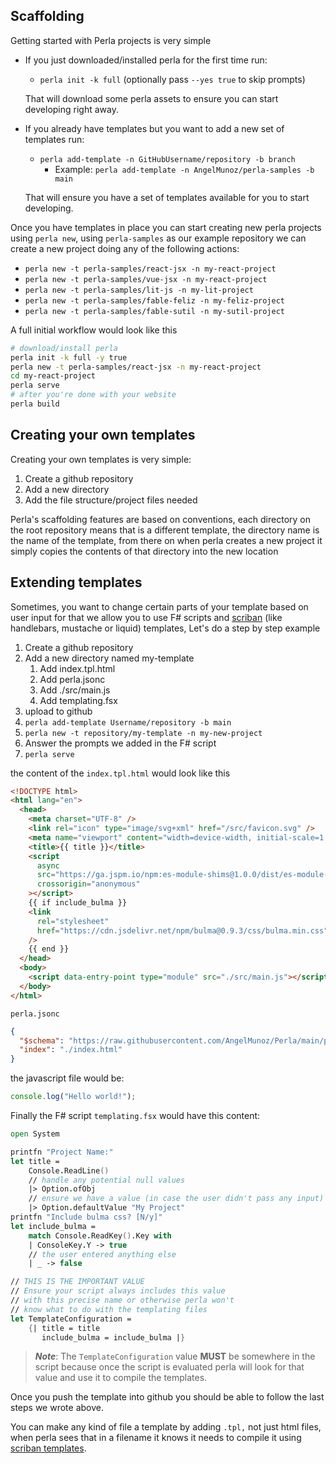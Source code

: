 [scriban]: https://github.com/scriban/scriban
[scriban templates]: https://github.com/scriban/scriban/blob/master/doc/language.md

## Scaffolding

Getting started with Perla projects is very simple

- If you just downloaded/installed perla for the first time run:

  - `perla init -k full` (optionally pass `--yes true` to skip prompts)

  That will download some perla assets to ensure you can start developing right away.

- If you already have templates but you want to add a new set of templates run:

  - `perla add-template -n GitHubUsername/repository -b branch`
    - Example: `perla add-template -n AngelMunoz/perla-samples -b main`

  That will ensure you have a set of templates available for you to start developing.

Once you have templates in place you can start creating new perla projects using `perla new`, using `perla-samples` as our example repository we can create a new project doing any of the following actions:

- `perla new -t perla-samples/react-jsx -n my-react-project`
- `perla new -t perla-samples/vue-jsx -n my-react-project`
- `perla new -t perla-samples/lit-js -n my-lit-project`
- `perla new -t perla-samples/fable-feliz -n my-feliz-project`
- `perla new -t perla-samples/fable-sutil -n my-sutil-project`

A full initial workflow would look like this

```sh
# download/install perla
perla init -k full -y true
perla new -t perla-samples/react-jsx -n my-react-project
cd my-react-project
perla serve
# after you're done with your website
perla build
```

## Creating your own templates

Creating your own templates is very simple:

1. Create a github repository
2. Add a new directory
3. Add the file structure/project files needed

Perla's scaffolding features are based on conventions, each directory on the root repository means that is a different template, the directory name is the name of the template, from there on when perla creates a new project it simply copies the contents of that directory into the new location

## Extending templates

Sometimes, you want to change certain parts of your template based on user input for that we allow you to use F# scripts and [scriban] (like handlebars, mustache or liquid) templates, Let's do a step by step example

1. Create a github repository
2. Add a new directory named my-template
   1. Add index.tpl.html
   2. Add perla.jsonc
   3. Add ./src/main.js
   4. Add templating.fsx
3. upload to github
4. `perla add-template Username/repository -b main`
5. `perla new -t repository/my-template -n my-new-project`
6. Answer the prompts we added in the F# script
7. `perla serve`

the content of the `index.tpl.html` would look like this

```html
<!DOCTYPE html>
<html lang="en">
  <head>
    <meta charset="UTF-8" />
    <link rel="icon" type="image/svg+xml" href="/src/favicon.svg" />
    <meta name="viewport" content="width=device-width, initial-scale=1.0" />
    <title>{{ title }}</title>
    <script
      async
      src="https://ga.jspm.io/npm:es-module-shims@1.0.0/dist/es-module-shims.js"
      crossorigin="anonymous"
    ></script>
    {{ if include_bulma }}
    <link
      rel="stylesheet"
      href="https://cdn.jsdelivr.net/npm/bulma@0.9.3/css/bulma.min.css"
    />
    {{ end }}
  </head>
  <body>
    <script data-entry-point type="module" src="./src/main.js"></script>
  </body>
</html>
```

`perla.jsonc`

```json
{
  "$schema": "https://raw.githubusercontent.com/AngelMunoz/Perla/main/perla.schema.json",
  "index": "./index.html"
}
```

the javascript file would be:

```javascript
console.log("Hello world!");
```

Finally the F# script `templating.fsx` would have this content:

```fsharp
open System

printfn "Project Name:"
let title =
    Console.ReadLine()
    // handle any potential null values
    |> Option.ofObj
    // ensure we have a value (in case the user didn't pass any input)
    |> Option.defaultValue "My Project"
printfn "Include bulma css? [N/y]"
let include_bulma =
    match Console.ReadKey().Key with
    | ConsoleKey.Y -> true
    // the user entered anything else
    | _ -> false

// THIS IS THE IMPORTANT VALUE
// Ensure your script always includes this value
// with this precise name or otherwise perla won't
// know what to do with the templating files
let TemplateConfiguration =
    {| title = title
       include_bulma = include_bulma |}
```

> **_Note_**: The `TemplateConfiguration` value **MUST** be somewhere in the script because once the script is evaluated perla will look for that value and use it to compile the templates.

Once you push the template into github you should be able to follow the last steps we wrote above.

You can make any kind of file a template by adding `.tpl,` not just html files, when perla sees that in a filename it knows it needs to compile it using [scriban templates].
